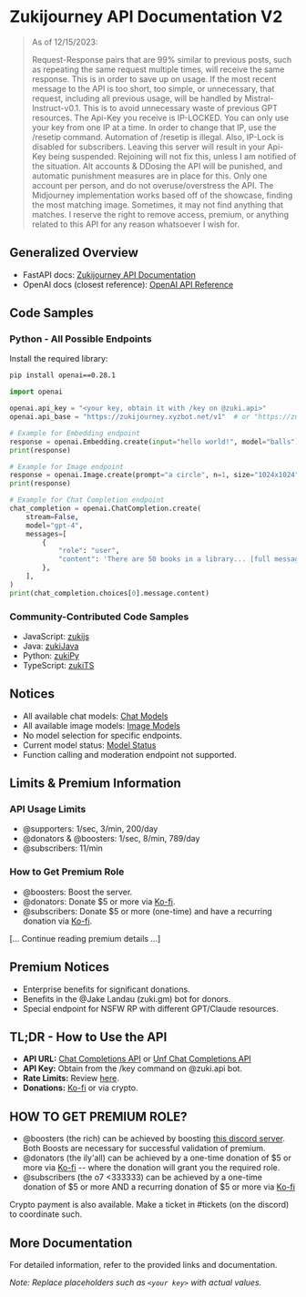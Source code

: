 # Zukijourney API Documentation V2

>As of 12/15/2023:
>
>Request-Response pairs that are 99% similar to previous posts, such as repeating the same request multiple times, will receive the same response. This is in order to save up on usage.
>If the most recent message to the API is too short, too simple, or unnecessary,  that request, including all previous usage, will be handled by Mistral-Instruct-v0.1. This is to avoid unnecessary waste of previous GPT resources.
>The Api-Key you receive is IP-LOCKED. You can only use your key from one IP at a time. In order to change that IP, use the /resetip command. Automation of /resetip is illegal.  Also, IP-Lock is disabled for subscribers.
>Leaving this server will result in your Api-Key being suspended. Rejoining will not fix this, unless I am notified of the situation.
>Alt accounts & DDosing the API will be punished, and automatic punishment measures are in place for this. Only one account per person, and do not overuse/overstress the API.
>The Midjourney implementation works based off of the showcase, finding the most matching image. Sometimes, it may not find anything that matches.
>I reserve the right to remove access, premium, or anything related to this API for any reason whatsoever I wish for.

## Generalized Overview

- FastAPI docs: [Zukijourney API Documentation](http://zukijourney.xyzbot.net/docs)
- OpenAI docs (closest reference): [OpenAI API Reference](https://platform.openai.com/docs/api-reference)

## Code Samples

### Python - All Possible Endpoints

Install the required library:

```bash
pip install openai==0.28.1
```

```python
import openai

openai.api_key = "<your key, obtain it with /key on @zuki.api>"
openai.api_base = "https://zukijourney.xyzbot.net/v1"  # or "https://zukijourney.xyzbot.net/unf"

# Example for Embedding endpoint
response = openai.Embedding.create(input="hello world!", model="balls")
print(response)

# Example for Image endpoint
response = openai.Image.create(prompt="a circle", n=1, size="1024x1024")
print(response)

# Example for Chat Completion endpoint
chat_completion = openai.ChatCompletion.create(
    stream=False,
    model="gpt-4",
    messages=[
        {
            "role": "user",
            "content": 'There are 50 books in a library... [full message]',
        },
    ],
)
print(chat_completion.choices[0].message.content)


```

### Community-Contributed Code Samples

- JavaScript: [zukijs](https://github.com/Sabsterrexx/zukijs)
- Java: [zukiJava](https://github.com/Sabsterrexx/zukiJava)
- Python: [zukiPy](https://github.com/Launchers-1/zukiPy)
- TypeScript: [zukiTS](https://github.com/eL1fe/zukiTS)



## Notices

- All available chat models: [Chat Models](https://zukijourney.xyzbot.net/v1/models)
- All available image models: [Image Models](https://zukijourney.xyzbot.net/models/images)
- No model selection for specific endpoints.
- Current model status: [Model Status](https://zukijourney.xyzbot.net/status)
- Function calling and moderation endpoint not supported.


## Limits & Premium Information

### API Usage Limits

- @supporters: 1/sec, 3/min, 200/day
- @donators & @boosters: 1/sec, 8/min, 789/day
- @subscribers: 11/min

### How to Get Premium Role

- @boosters: Boost the server.
- @donators: Donate $5 or more via [Ko-fi](https://ko-fi.com/zukixa).
- @subscribers: Donate $5 or more (one-time) and have a recurring donation via [Ko-fi](https://ko-fi.com/zukixa).

[... Continue reading premium details ...]

## Premium Notices

- Enterprise benefits for significant donations.
- Benefits in the @Jake Landau (zuki.gm) bot for donors.
- Special endpoint for NSFW RP with different GPT/Claude resources.



## TL;DR - How to Use the API

- **API URL:** [Chat Completions API](https://zukijourney.xyzbot.net/v1/chat/completions) or [Unf Chat Completions API](https://zukijourney.xyzbot.net/unf/chat/completions)
- **API Key:** Obtain from the /key command on @zuki.api bot.
- **Rate Limits:** Review [here](#limits--premium-information).
- **Donations:** [Ko-fi](https://ko-fi.com/zukixa) or via crypto.

## HOW TO GET PREMIUM ROLE?

- @boosters (the rich) can be achieved by boosting [this discord server](https://discord.gg/zukijourney). Both Boosts are necessary for successful validation of premium.
- @donators (the ily'all) can be achieved by a one-time donation of $5 or more via [Ko-fi](https://ko-fi.com/zukixa) -- where the donation will grant you the required role.
- @subscribers (the o7 <333333) can be achieved by a one-time donation of $5 or more  AND a recurring donation of $5 or more via [Ko-fi](https://ko-fi.com/zukixa)

Crypto payment is also available. Make a ⁠ticket in #tickets (on the discord) to coordinate such.

## More Documentation

For detailed information, refer to the provided links and documentation.

*Note: Replace placeholders such as `<your key>` with actual values.*
